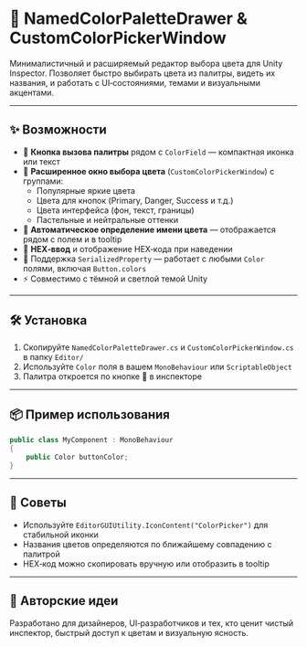 
# 🎨 NamedColorPaletteDrawer & CustomColorPickerWindow

Минималистичный и расширяемый редактор выбора цвета для Unity Inspector. Позволяет быстро выбирать цвета из палитры, видеть их названия, и работать с UI‑состояниями, темами и визуальными акцентами.

---

## ✨ Возможности

- 🔘 **Кнопка вызова палитры** рядом с `ColorField` — компактная иконка или текст
- 🎨 **Расширенное окно выбора цвета** (`CustomColorPickerWindow`) с группами:
  - Популярные яркие цвета
  - Цвета для кнопок (Primary, Danger, Success и т.д.)
  - Цвета интерфейса (фон, текст, границы)
  - Пастельные и нейтральные оттенки
- 🧠 **Автоматическое определение имени цвета** — отображается рядом с полем и в tooltip
- 🧾 **HEX‑ввод** и отображение HEX‑кода при наведении
- 🧩 Поддержка `SerializedProperty` — работает с любыми `Color` полями, включая `Button.colors`
- ⚡ Совместимо с тёмной и светлой темой Unity

---

## 🛠 Установка

1. Скопируйте `NamedColorPaletteDrawer.cs` и `CustomColorPickerWindow.cs` в папку `Editor/`
2. Используйте `Color` поля в вашем `MonoBehaviour` или `ScriptableObject`
3. Палитра откроется по кнопке 🎨 в инспекторе

---

## 📦 Пример использования

```csharp
public class MyComponent : MonoBehaviour
{
    public Color buttonColor;
}
```

---

## 📌 Советы

- Используйте `EditorGUIUtility.IconContent("ColorPicker")` для стабильной иконки
- Названия цветов определяются по ближайшему совпадению с палитрой
- HEX‑код можно скопировать вручную или отобразить в tooltip

---

## 🧠 Авторские идеи

Разработано для дизайнеров, UI‑разработчиков и тех, кто ценит чистый инспектор, быстрый доступ к цветам и визуальную ясность.
